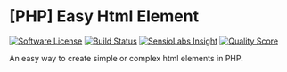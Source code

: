 # [PHP] Easy Html Element

[![Software License](https://img.shields.io/badge/license-MIT-brightgreen.svg)](LICENSE)
[![Build Status](https://travis-ci.org/natepage/easy-html-element.svg?branch=master)](https://travis-ci.org/natepage/easy-html-element)
[![SensioLabs Insight](https://img.shields.io/sensiolabs/i/1ca37d08-6889-4280-aa4c-5739bf2be48a.svg)](https://insight.sensiolabs.com/projects/1ca37d08-6889-4280-aa4c-5739bf2be48a)
[![Quality Score](https://img.shields.io/scrutinizer/g/natepage/easy-html-element.svg)](https://scrutinizer-ci.com/g/natepage/easy-html-element)

An easy way to create simple or complex html elements in PHP.
